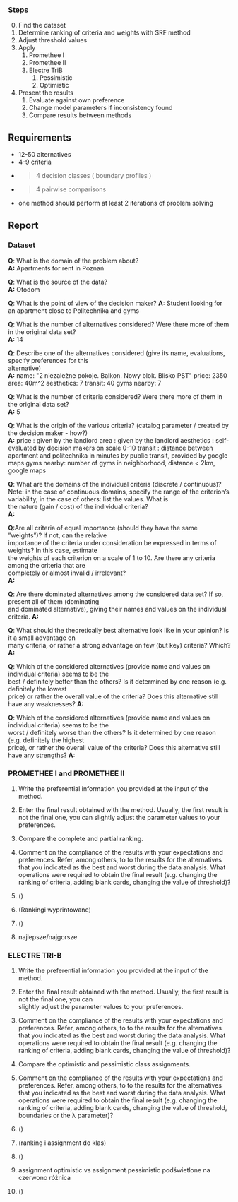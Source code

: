
### Steps

0. Find the dataset
1. Determine ranking of criteria and weights with SRF method
2. Adjust threshold values
3. Apply
	1. Promethee I
	2. Promethee II
	3. Electre TriB
		1. Pessimistic
		2. Optimistic
4. Present the results
	1. Evaluate against own preference
	2. Change model parameters if inconsistency found
	3. Compare results between methods

## Requirements

- 12-50 alternatives
- 4-9 criteria
- >4 decision classes ( boundary profiles )
- >4 pairwise comparisons
- one method should perform at least 2 iterations of problem solving


## Report

### Dataset

**Q**: What is the domain of the problem about?  
**A:** Apartments for rent in Poznań

**Q**: What is the source of the data?  
**A:** Otodom

**Q**: What is the point of view of the decision maker? 
**A:** Student looking for an apartment close to Politechnika and gyms

**Q**: What is the number of alternatives considered? Were there more of them in the original data set?  
**A:** 14

**Q**: Describe one of the alternatives considered (give its name, evaluations, specify preferences for this  
alternative)  
**A:** 
name: "2 niezależne pokoje. Balkon. Nowy blok. Blisko PST"
price: 2350
area: 40m^2
aesthetics: 7
transit: 40
gyms nearby: 7

**Q**: What is the number of criteria considered? Were there more of them in the original data set?  
**A:** 5

**Q**: What is the origin of the various criteria? (catalog parameter / created by the decision maker - how?)  
**A:**
price : given by the landlord
area : given by the landlord
aesthetics : self-evaluated by decision makers on scale 0-10
transit : distance between apartment and politechnika in minutes by public transit, provided by google maps
gyms nearby: number of gyms in neighborhood, distance < 2km, google maps

**Q**: What are the domains of the individual criteria (discrete / continuous)? Note: in the case of continuous 
domains, specify the range of the criterion’s variability, in the case of others: list the values. What is  
the nature (gain / cost) of the individual criteria?  
**A:** 

**Q**:Are all criteria of equal importance (should they have the same ”weights”)? If not, can the relative  
importance of the criteria under consideration be expressed in terms of weights? In this case, estimate  
the weights of each criterion on a scale of 1 to 10. Are there any criteria among the criteria that are  
completely or almost invalid / irrelevant?  
**A:**

**Q**: Are there dominated alternatives among the considered data set? If so, present all of them (dominating  
and dominated alternative), giving their names and values on the individual criteria. 
**A:**

**Q**: What should the theoretically best alternative look like in your opinion? Is it a small advantage on  
many criteria, or rather a strong advantage on few (but key) criteria? Which?  
**A:**

**Q**: Which of the considered alternatives (provide name and values on individual criteria) seems to be the  
best / definitely better than the others? Is it determined by one reason (e.g. definitely the lowest  
price) or rather the overall value of the criteria? Does this alternative still have any weaknesses? 
**A:**

**Q**: Which of the considered alternatives (provide name and values on individual criteria) seems to be the  
worst / definitely worse than the others? Is it determined by one reason (e.g. definitely the highest  
price), or rather the overall value of the criteria? Does this alternative still have any strengths?
**A:**



### PROMETHEE I and PROMETHEE II

1. Write the preferential information you provided at the input of the method.  
2. Enter the final result obtained with the method. Usually, the first result is not the final one, you can  slightly adjust the parameter values to your preferences.  
3. Compare the complete and partial ranking.  
4. Comment on the compliance of the results with your expectations and preferences. Refer, among  others, to to the results for the alternatives that you indicated as the best and worst during the data  analysis. What operations were required to obtain the final result (e.g. changing the ranking of criteria,  adding blank cards, changing the value of threshold)?

1. ()
2. (Rankingi wyprintowane)
3. ()
4. najlepsze/najgorsze

### ELECTRE TRI-B  
1. Write the preferential information you provided at the input of the method.  
2. Enter the final result obtained with the method. Usually, the first result is not the final one, you can  
slightly adjust the parameter values to your preferences.  
3. Comment on the compliance of the results with your expectations and preferences. Refer, among  others, to to the results for the alternatives that you indicated as the best and worst during the data  analysis. What operations were required to obtain the final result (e.g. changing the ranking of criteria,  adding blank cards, changing the value of threshold)?  
4. Compare the optimistic and pessimistic class assignments.  
5. Comment on the compliance of the results with your expectations and preferences. Refer, among  others, to to the results for the alternatives that you indicated as the best and worst during the data  analysis. What operations were required to obtain the final result (e.g. changing the ranking of criteria,  adding blank cards, changing the value of threshold, boundaries or the λ parameter)?

1. ()
2. (ranking i assignment do klas)
3. ()
4. assignment optimistic vs assignment pessimistic podświetlone na czerwono różnica
5. ()